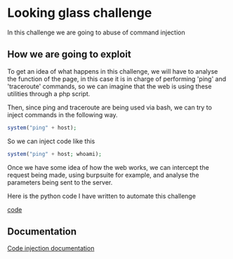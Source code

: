 
# Looking glass challenge

In this challenge we are going to abuse of command injection


## How we are going to exploit


To get an idea of what happens in this challenge, we will have to analyse the function of the page, in this case it is in charge of performing 'ping' and 'traceroute' commands, so we can imagine that the web is using these utilities through a php script.

Then, since ping and traceroute are being used via bash, we can try to inject commands in the following way.

```php
system("ping" + host);
```

So we can inject code like this

```php
system("ping" + host; whoami);
```

Once we have some idea of how the web works, we can intercept the request being made, using burpsuite for example, and analyse the parameters being sent to the server.

Here is the python code I have written to automate this challenge

[code](https://github.com/iicrazyjr/HtbWriteUps/blob/main/OWASP%20Top%2010%20/looking%20glass/glass.py)
## Documentation

[Code injection documentation](https://owasp.org/www-community/attacks/Code_Injection)


